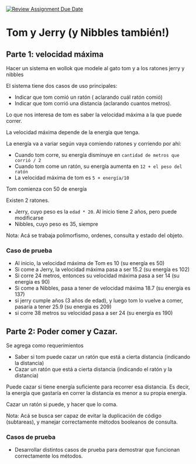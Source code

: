 [![Review Assignment Due Date](https://classroom.github.com/assets/deadline-readme-button-22041afd0340ce965d47ae6ef1cefeee28c7c493a6346c4f15d667ab976d596c.svg)](https://classroom.github.com/a/3xA5KAWk)
# Tom y Jerry (y Nibbles también!)

## Parte 1: velocidad máxima
Hacer un sistema en wollok que modele al gato tom y a los ratones jerry y nibbles 

El sistema tiene dos casos de uso principales: 
* Indicar que tom comió un ratón ( aclarando cuál ratón comió)  
* Indicar que tom corrió una distancia (aclarando cuantos metros). 

Lo que nos interesa de tom es saber la velocidad máxima a la que puede correr.

La velocidad máxima depende de la energía que tenga. 

La energía va a variar según vaya comiendo ratones y corriendo por ahí:

* Cuando tom corre, su energía disminuye en `cantidad de metros que corrió / 2` 
* Cuando tom come un ratón, su energía aumenta en `12 + el peso del ratón` 
* La velocidad máxima de tom es `5 + energía/10`

Tom comienza con 50 de energía

Existen 2 ratones.

* Jerry, cuyo peso es la `edad * 20`. Al inicio tiene 2 años, pero puede modificarse 
* Nibbles, cuyo peso es 35, siempre

Nota: Acá se trabaja polimorfismo, ordenes, consulta y estado del objeto.

### Caso de prueba

- Al inicio, la velocidad máxima de Tom es 10 (su energía es 50)
- Si come a Jerry, la velocidad máxima pasa a ser  15.2 (su energía es 102)
- Si corre 24 metros, entonces su velocidad máxima pasa a ser 14 (su energía es 90)
- Si come a Nibbles, pasa a tener de velocidad máxima 18.7 (su energía es 137)
- si jerry cumple años (3 años de edad), y luego tom lo vuelve a comer, pasaría a tener 25.9 (su energia es 209)  
- si corre 38 metros su velocidad pasa a ser 24 (su energia es 190)

## Parte 2:  Poder comer y Cazar.

Se agrega como requerimientos 
* Saber si tom puede cazar un ratón que está a cierta distancia (indicando la distancia)
* Cazar un ratón que está a cierta distancia (indicando el ratón y la distancia)

Puede cazar si tiene energía suficiente para recorrer esa distancia. Es
decir, la energía que gastaría en correr la distancia es menor a su propia
energía.

Cazar un ratón si puede, y hacer que lo coma.

Nota: Acá se busca ser capaz de evitar la duplicación de código (subtareas), 
y manejar correctamente métodos booleanos de consulta.

### Casos de prueba

- Desarrollar distintos casos de prueba para demostrar que funcionan correctamente los métodos.

